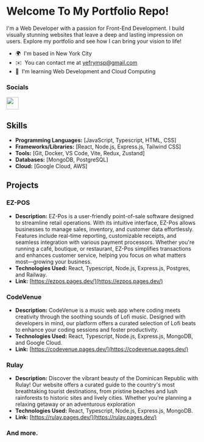 # Welcome To My Portfolio Repo!

I'm a Web Developer with a passion for Front-End Development. I build visually stunning websites that leave a deep and lasting impression on users. Explore my portfolio and see how I can bring your vision to life!

- 🌍  I'm based in New York City
- ✉️  You can contact me at [yefrymsp@gmail.com](mailto:yefrymsp@gmail.com)
- 🧠  I'm learning Web Development and Cloud Computing

### Socials
  <p align="left">
  <a href="https://www.linkedin.com/in/yefry" target="_blank" rel="noreferrer">
  <picture>
  <source media="(prefers-color-scheme: dark)" srcset="https://raw.githubusercontent.com/danielcranney/readme-generator/main/public/icons/socials/linkedin-dark.svg" />
  <source media="(prefers-color-scheme: light)" srcset="https://raw.githubusercontent.com/danielcranney/readme-generator/main/public/icons/socials/linkedin.svg" />
  <img src="https://raw.githubusercontent.com/danielcranney/readme-generator/main/public/icons/socials/linkedin.svg" width="32" height="32" />
  </picture>
  </a></p>

## Skills

- **Programming Languages:** [JavaScript, Typescript, HTML, CSS]
- **Frameworks/Libraries:** [React, Node.js, Express.js, Tailwind CSS]
- **Tools:** [Git, Docker, VS Code, Vite, Redux, Zustand]
- **Databases:** [MongoDB, PostgreSQL]
- **Cloud:** [Google Cloud, AWS]

## Projects

### EZ-POS
- **Description:**  EZ-Pos is a user-friendly point-of-sale software designed to streamline retail operations. With its intuitive interface, EZ-Pos allows businesses to manage sales, inventory, and customer data effortlessly. Features include real-time reporting, customizable receipts, and seamless integration with various payment processors. Whether you're running a café, boutique, or restaurant, EZ-Pos simplifies transactions and enhances customer service, helping you focus on what matters most—growing your business.
- **Technologies Used:** React, Typescript, Node.js, Express.js, Postgres, and Railway.
- **Link:** [https://ezpos.pages.dev/](https://ezpos.pages.dev/)

### CodeVenue
- **Description:** CodeVenue is a music web app where coding meets creativity through
  the soothing sounds of Lofi music. Designed with developers in mind, our
  platform offers a curated selection of Lofi beats to enhance your coding
  sessions and foster productivity.
- **Technologies Used:** React, Typescript, Node.js, Express.js, MongoDB, and Google Cloud.
- **Link:** [https://codevenue.pages.dev/](https://codevenue.pages.dev/)

### Rulay
- **Description:** Discover the vibrant beauty of the Dominican Republic with Rulay! Our website offers a curated guide to the country's most breathtaking tourist destinations, from pristine beaches and lush rainforests to historic sites and lively cities. Whether you're planning a relaxing getaway or an adventurous exploration
- **Technologies Used:** React, Typescript, Node.js, Express.js, MongoDB.
- **Link:** [https://rulay.pages.dev/](https://rulay.pages.dev/)
### And more.

